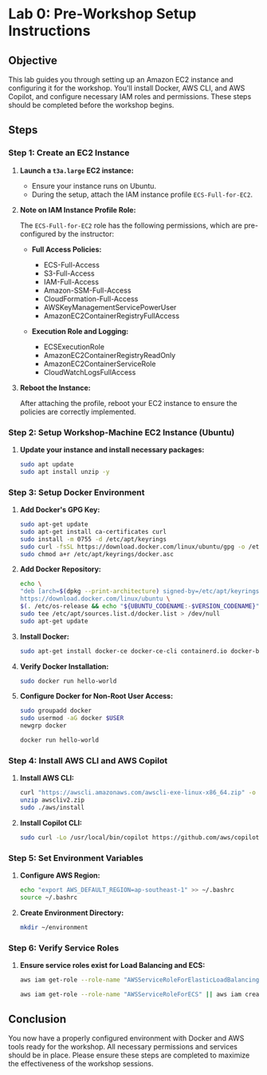 # Lab 0: Pre-Workshop Setup Instructions

## Objective

This lab guides you through setting up an Amazon EC2 instance and configuring it for the workshop. You'll install Docker, AWS CLI, and AWS Copilot, and configure necessary IAM roles and permissions. These steps should be completed before the workshop begins.

## Steps

### Step 1: Create an EC2 Instance

1. **Launch a `t3a.large` EC2 instance:**

   - Ensure your instance runs on Ubuntu.
   - During the setup, attach the IAM instance profile `ECS-Full-for-EC2`.

2. **Note on IAM Instance Profile Role:**

   The `ECS-Full-for-EC2` role has the following permissions, which are pre-configured by the instructor:

   - **Full Access Policies:**
     - ECS-Full-Access
     - S3-Full-Access
     - IAM-Full-Access
     - Amazon-SSM-Full-Access
     - CloudFormation-Full-Access
     - AWSKeyManagementServicePowerUser
     - AmazonEC2ContainerRegistryFullAccess

   - **Execution Role and Logging:**
     - ECSExecutionRole
     - AmazonEC2ContainerRegistryReadOnly
     - AmazonEC2ContainerServiceRole
     - CloudWatchLogsFullAccess

3. **Reboot the Instance:**

   After attaching the profile, reboot your EC2 instance to ensure the policies are correctly implemented.

### Step 2: Setup Workshop-Machine EC2 Instance (Ubuntu)

1. **Update your instance and install necessary packages:**

   ```bash
   sudo apt update
   sudo apt install unzip -y
   ```

### Step 3: Setup Docker Environment

1. **Add Docker's GPG Key:**

   ```bash
   sudo apt-get update
   sudo apt-get install ca-certificates curl
   sudo install -m 0755 -d /etc/apt/keyrings
   sudo curl -fsSL https://download.docker.com/linux/ubuntu/gpg -o /etc/apt/keyrings/docker.asc
   sudo chmod a+r /etc/apt/keyrings/docker.asc
   ```

2. **Add Docker Repository:**

   ```bash
   echo \
   "deb [arch=$(dpkg --print-architecture) signed-by=/etc/apt/keyrings/docker.asc] \
   https://download.docker.com/linux/ubuntu \
   $(. /etc/os-release && echo "${UBUNTU_CODENAME:-$VERSION_CODENAME}") stable" | \
   sudo tee /etc/apt/sources.list.d/docker.list > /dev/null
   sudo apt-get update
   ```

3. **Install Docker:**

   ```bash
   sudo apt-get install docker-ce docker-ce-cli containerd.io docker-buildx-plugin docker-compose-plugin
   ```

4. **Verify Docker Installation:**

   ```bash
   sudo docker run hello-world
   ```

5. **Configure Docker for Non-Root User Access:**

   ```bash
   sudo groupadd docker
   sudo usermod -aG docker $USER
   newgrp docker

   docker run hello-world
   ```

### Step 4: Install AWS CLI and AWS Copilot

1. **Install AWS CLI:**

   ```bash
   curl "https://awscli.amazonaws.com/awscli-exe-linux-x86_64.zip" -o "awscliv2.zip"
   unzip awscliv2.zip
   sudo ./aws/install
   ```

2. **Install Copilot CLI:**

   ```bash
   sudo curl -Lo /usr/local/bin/copilot https://github.com/aws/copilot-cli/releases/latest/download/copilot-linux && sudo chmod +x /usr/local/bin/copilot && copilot --help
   ```

### Step 5: Set Environment Variables

1. **Configure AWS Region:**

   ```bash
   echo "export AWS_DEFAULT_REGION=ap-southeast-1" >> ~/.bashrc
   source ~/.bashrc
   ```

2. **Create Environment Directory:**

   ```bash
   mkdir ~/environment
   ```

### Step 6: Verify Service Roles

1. **Ensure service roles exist for Load Balancing and ECS:**

   ```bash
   aws iam get-role --role-name "AWSServiceRoleForElasticLoadBalancing" || aws iam create-service-linked-role --aws-service-name "elasticloadbalancing.amazonaws.com"

   aws iam get-role --role-name "AWSServiceRoleForECS" || aws iam create-service-linked-role --aws-service-name "ecs.amazonaws.com"
   ```

## Conclusion

You now have a properly configured environment with Docker and AWS tools ready for the workshop. All necessary permissions and services should be in place. Please ensure these steps are completed to maximize the effectiveness of the workshop sessions.